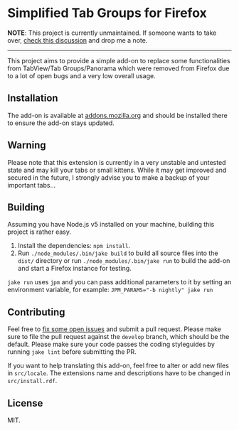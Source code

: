 Simplified Tab Groups for Firefox
=================================

**NOTE**: This project is currently unmaintained. If someone wants to take over, [check this discussion](https://github.com/denschub/firefox-tabgroups/issues/60#issuecomment-388541616) and drop me a note.

---

This project aims to provide a simple add-on to replace some functionalities
from TabView/Tab Groups/Panorama which were removed from Firefox due to a lot
of open bugs and a very low overall usage.

Installation
------------

The add-on is available at [addons.mozilla.org][amo] and should be installed
there to ensure the add-on stays updated.

Warning
-------

Please note that this extension is currently in a very unstable and untested
state and may kill your tabs or small kittens. While it may get improved and
secured in the future, I strongly advise you to make a backup of your important
tabs...

Building
--------

Assuming you have Node.js v5 installed on your machine, building this project
is rather easy.

1. Install the dependencies: `npm install`.
2. Run `./node_modules/.bin/jake build` to build all source files into the
   `dist/` directory or run `./node_modules/.bin/jake run` to build the add-on
   and start a Firefox instance for testing.

`jake run` uses `jpm` and you can pass additional parameters to it by setting
an environment variable, for example: `JPM_PARAMS="-b nightly" jake run`

Contributing
------------

Feel free to [fix some open issues][issues] and submit a pull request. Please
make sure to file the pull request against the `develop` branch, which should
be the default. Please make sure your code passes the coding styleguides by
running `jake lint` before submitting the PR.

If you want to help translating this add-on, feel free to alter or add new
files in `src/locale`. The extensions name and descriptions have to be changed
in `src/install.rdf`.

License
-------

MIT.

[amo]: https://addons.mozilla.org/en-US/firefox/addon/tab-groups/
[issues]: https://github.com/denschub/firefox-tabgroups/issues
